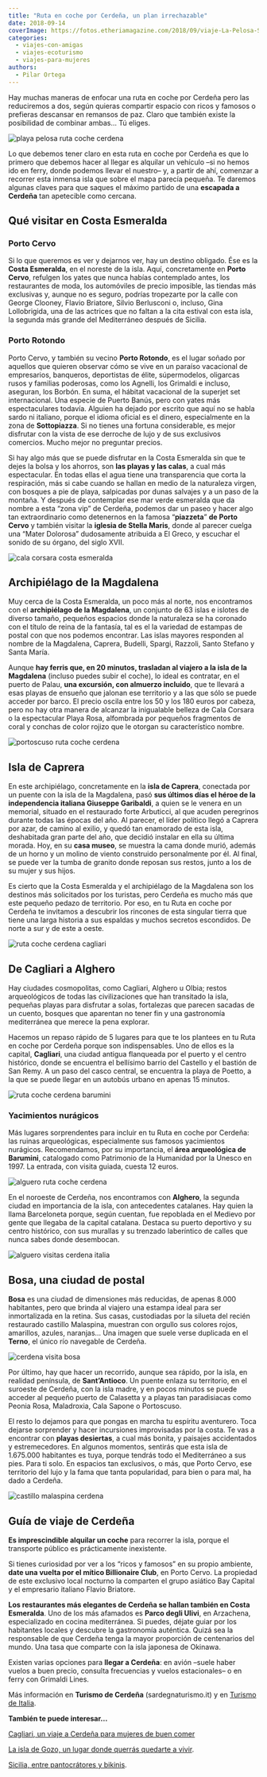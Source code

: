 ```yaml
---
title: "Ruta en coche por Cerdeña, un plan irrechazable"
date: 2018-09-14
coverImage: https://fotos.etheriamagazine.com/2018/09/viaje-La-Pelosa-Stintino-Sardegna-e1550992140547.jpg
categories: 
  - viajes-con-amigas
  - viajes-ecoturismo
  - viajes-para-mujeres
authors: 
  - Pilar Ortega
---
```


Hay muchas maneras de enfocar una ruta en coche por Cerdeña pero las reduciremos a dos, 
según quieras compartir espacio con ricos y famosos o prefieras descansar en remansos de 
paz. Claro que también existe la posibilidad de combinar ambas... Tú eliges. 

![playa pelosa ruta coche cerdena](https://fotos.etheriamagazine.com/2018/09/viaje-La-Pelosa-Stintino-Sardegna-e1550992140547.jpg "La playa de La Pelosa es una de las imágenes idílicas de Cerdeña. © ENIT")

Lo que debemos tener claro en esta ruta en coche por Cerdeña es que lo primero que 
debemos hacer al llegar es alquilar un vehículo –si no hemos ido en ferry, donde podemos 
llevar el nuestro– y, a partir de ahí, comenzar a recorrer esta inmensa isla que sobre 
el mapa parecía pequeña. Te daremos algunas claves para que saques el máximo partido de 
una **escapada a Cerdeña** tan apetecible como cercana. 

## Qué visitar en Costa Esmeralda

### Porto Cervo

Si lo que queremos es ver y dejarnos ver, hay un destino obligado. Ése es la **Costa 
Esmeralda**, en el noreste de la isla. Aquí, concretamente en **Porto Cervo**, refulgen 
los yates que nunca habías contemplado antes, los restaurantes de moda, los automóviles 
de precio imposible, las tiendas más exclusivas y, aunque no es seguro, podrías 
tropezarte por la calle con George Clooney, Flavio Briatore, Silvio Berlusconi o, 
incluso, Gina Lollobrigida, una de las actrices que no faltan a la cita estival con esta 
isla, la segunda más grande del Mediterráneo después de Sicilia. 

### Porto Rotondo

Porto Cervo, y también su vecino **Porto Rotondo**, es el lugar soñado por aquellos que 
quieren observar cómo se vive en un paraíso vacacional de empresarios, banqueros, 
deportistas de élite, súpermodelos, oligarcas rusos y familias poderosas, como los 
Agnelli, los Grimaldi e incluso, aseguran, los Borbón. En suma, el hábitat vacacional de 
la superjet set internacional. Una especie de Puerto Banús, pero con yates más 
espectaculares todavía. Alguien ha dejado por escrito que aquí no se habla sardo ni 
italiano, porque el idioma oficial es el dinero, especialmente en la zona de 
**Sottopiazza**. Si no tienes una fortuna considerable, es mejor disfrutar con la vista 
de ese derroche de lujo y de sus exclusivos comercios. Mucho mejor no preguntar precios. 

Si hay algo más que se puede disfrutar en la Costa Esmeralda sin que te dejes la bolsa y 
los ahorros, son **las playas y las calas**, a cual más espectacular. En todas ellas el 
agua tiene una transparencia que corta la respiración, más si cabe cuando se hallan en 
medio de la naturaleza virgen, con bosques a pie de playa, salpicadas por dunas salvajes 
y a un paso de la montaña. Y después de contemplar ese mar verde esmeralda que da nombre 
a esta “zona vip” de Cerdeña, podemos dar un paseo y hacer algo tan extraordinario como 
detenernos en la famosa “**piazzeta**” **de Porto Cervo** y también visitar la **iglesia 
de Stella Maris**, donde al parecer cuelga una “Mater Dolorosa” dudosamente atribuida a 
El Greco, y escuchar el sonido de su órgano, del siglo XVII. 

![cala corsara costa esmeralda](https://fotos.etheriamagazine.com/2018/09/viaje-cerdena-Cala-Corsara-en-La-Magdalena-Costa-Esmeralda-e1550992185507.jpg "Cala Corsara, en el archipiélago de La Magdalena. © ENIT")

## Archipiélago de la Magdalena

Muy cerca de la Costa Esmeralda, un poco más al norte, nos encontramos con el 
**archipiélago de la Magdalena**, un conjunto de 63 islas e islotes de diverso tamaño, 
pequeños espacios donde la naturaleza se ha coronado con el título de reina de la 
fantasía, tal es el la variedad de estampas de postal con que nos podemos encontrar. Las 
islas mayores responden al nombre de la Magdalena, Caprera, Budelli, Spargi, Razzoli, 
Santo Stefano y Santa María. 

Aunque **hay ferris que, en 20 minutos, trasladan al viajero a la isla de la Magdalena** 
(incluso puedes subir el coche), lo ideal es contratar, en el puerto de Palau, **una 
excursión, con almuerzo incluido**, que te llevará a esas playas de ensueño que jalonan 
ese territorio y a las que sólo se puede acceder por barco. El precio oscila entre los 
50 y los 180 euros por cabeza, pero no hay otra manera de alcanzar la inigualable 
belleza de Cala Corsara o la espectacular Playa Rosa, alfombrada por pequeños fragmentos 
de coral y conchas de color rojizo que le otorgan su característico nombre. 

![portoscuso  ruta coche cerdena](https://fotos.etheriamagazine.com/2018/09/viaje-cerdena-Puesta-de-sol-e1550992250152.jpg "No te pierdas la puesta de sol en Portoscuso.")

## Isla de Caprera

En este archipiélago, concretamente en la **isla de Caprera**, conectada por un puente 
con la isla de la Magdalena, pasó **sus últimos días el héroe de la independencia 
italiana Giuseppe Garibaldi**, a quien se le venera en un memorial, situado en el 
restaurado forte Arbuticci, al que acuden peregrinos durante todas las épocas del año. 
Al parecer, el líder político llegó a Caprera por azar, de camino al exilio, y quedó tan 
enamorado de esta isla, deshabitada gran parte del año, que decidió instalar en ella su 
última morada. Hoy, en su **casa museo**, se muestra la cama donde murió, además de un 
horno y un molino de viento construido personalmente por él. Al final, se puede ver la 
tumba de granito donde reposan sus restos, junto a los de su mujer y sus hijos. 

Es cierto que la Costa Esmeralda y el archipiélago de la Magdalena son los destinos más 
solicitados por los turistas, pero Cerdeña es mucho más que este pequeño pedazo de 
territorio. Por eso, en tu Ruta en coche por Cerdeña te invitamos a descubrir los 
rincones de esta singular tierra que tiene una larga historia a sus espaldas y muchos 
secretos escondidos. De norte a sur y de este a oeste. 

![ruta coche cerdena cagliari](https://fotos.etheriamagazine.com/2018/09/viaje-cerdena-Cagliari-2-e1550992276643.jpg "Vista de Cagliari, la capital de Cerdeña, desde el puerto.")

## De Cagliari a Alghero

Hay ciudades cosmopolitas, como Cagliari, Alghero u Olbia; restos arqueológicos de todas 
las civilizaciones que han transitado la isla, pequeñas playas para disfrutar a solas, 
fortalezas que parecen sacadas de un cuento, bosques que aparentan no tener fin y una 
gastronomía mediterránea que merece la pena explorar. 

Hacemos un repaso rápido de 5 lugares para que te los plantees en tu Ruta en coche por 
Cerdeña porque son indispensables. Uno de ellos es la capital, **Cagliari**, una ciudad 
antigua flanqueada por el puerto y el centro histórico, donde se encuentra el bellísimo 
barrio del Castello y el bastión de San Remy. A un paso del casco central, se encuentra 
la playa de Poetto, a la que se puede llegar en un autobús urbano en apenas 15 minutos. 

![ruta coche cerdena barumini](https://fotos.etheriamagazine.com/2018/09/viaje-cerdena-Nurage-Barumini-e1550992322193.jpg "Área arqueológica de Barumini.")

### Yacimientos nurágicos

Más lugares sorprendentes para incluir en tu Ruta en coche por Cerdeña: las ruinas 
arqueológicas, especialmente sus famosos yacimientos nurágicos. Recomendamos, por su 
importancia, el **área arqueológica de Barumini**, catalogado como Patrimonio de la 
Humanidad por la Unesco en 1997. La entrada, con visita guiada, cuesta 12 euros. 

![alguero  ruta coche cerdena](https://fotos.etheriamagazine.com/2018/09/viaje-cerdena-Alghero-arquitectura-e1550992356727.jpg "Arquitectura de Alguero.")

En el noroeste de Cerdeña, nos encontramos con **Alghero**, la segunda ciudad en 
importancia de la isla, con antecedentes catalanes. Hay quien la llama Barceloneta 
porque, según cuentan, fue repoblada en el Medievo por gente que llegaba de la capital 
catalana. Destaca su puerto deportivo y su centro histórico, con sus murallas y su 
trenzado laberíntico de calles que nunca sabes donde desembocan. 

![alguero visitas cerdena italia](https://fotos.etheriamagazine.com/2018/09/viaje-cerdena-Alghero-e1550992398190.jpg "Alguero es la segunda ciudad en importancia de la isla.")

## Bosa, una ciudad de postal

**Bosa** es una ciudad de dimensiones más reducidas, de apenas 8.000 habitantes, pero 
que brinda al viajero una estampa ideal para ser inmortalizada en la retina. Sus casas, 
custodiadas por la silueta del recién restaurado castillo Malaspina, muestran con 
orgullo sus colores rojos, amarillos, azules, naranjas… Una imagen que suele verse 
duplicada en el **Terno**, el único río navegable de Cerdeña. 

![cerdena visita bosa](https://fotos.etheriamagazine.com/2018/09/viaje-cerdena-Bosa-ciudad-e1550992453122.jpg "Bosa, un pueblo de postal.")

Por último, hay que hacer un recorrido, aunque sea rápido, por la isla, en realidad 
península, de **Sant’Antioco**. Un puente enlaza su territorio, en el suroeste de 
Cerdeña, con la isla madre, y en pocos minutos se puede acceder al pequeño puerto de 
Calasetta y a playas tan paradisiacas como Peonia Rosa, Maladroxia, Cala Sapone o 
Portoscuso. 

El resto lo dejamos para que pongas en marcha tu espíritu aventurero. Toca dejarse 
sorprender y hacer incursiones improvisadas por la costa. Te vas a encontrar con 
**playas desiertas**, a cual más bonita, y paisajes accidentados y estremecedores. En 
algunos momentos, sentirás que esta isla de 1.675.000 habitantes es tuya, porque tendrás 
todo el Mediterráneo a sus pies. Para ti solo. En espacios tan exclusivos, o más, que 
Porto Cervo, ese territorio del lujo y la fama que tanta popularidad, para bien o para 
mal, ha dado a Cerdeña. 

![castillo malaspina cerdena](https://fotos.etheriamagazine.com/2018/09/viaje-cerdena-Bosa-e1550992505332.jpg "El castillo de Malaspina preside esta panorámica de Bosa.")

## Guía de viaje de Cerdeña

**Es imprescindible alquilar un coche** para recorrer la isla, porque el transporte 
público es prácticamente inexistente. 

Si tienes curiosidad por ver a los “ricos y famosos” en su propio ambiente, **date una 
vuelta por el mítico Billionaire Club**, en Porto Cervo. La propiedad de este exclusivo 
local nocturno la comparten el grupo asiático Bay Capital y el empresario italiano 
Flavio Briatore. 

**Los restaurantes más elegantes de Cerdeña se hallan también en Costa Esmeralda**. Uno 
de los más afamados es **Parco degli Ulivi**, en Arzachena, especializado en cocina 
mediterránea. Si puedes, déjate guiar por los habitantes locales y descubre la 
gastronomía auténtica. Quizá sea la responsable de que Cerdeña tenga la mayor proporción 
de centenarios del mundo. Una tasa que comparte con la isla japonesa de Okinawa. 

Existen varias opciones para **llegar a Cerdeña**: en avión –suele haber vuelos a buen 
precio, consulta frecuencias y vuelos estacionales– o en ferry con Grimaldi Lines. 

Más información en **Turismo de Cerdeña** (sardegnaturismo.it) y en [Turismo de 
Italia](http://www.italia.it/es/home.html). 

**También te puede interesar...** 

[Cagliari, un viaje a Cerdeña para mujeres de buen 
comer](https://etheriamagazine.com/2020/09/17/guia-basica-cagliari-para-mujeres-viajeras/) 

[La isla de Gozo, un lugar donde querrás quedarte a 
vivir](https://etheriamagazine.com/2021/04/29/que-ver-hacer-gozo-malta/). 

[Sicilia, entre pantocrátores y 
bikinis](https://etheriamagazine.com/2018/08/07/sicilia-pantocratores-y-bikinis/).

